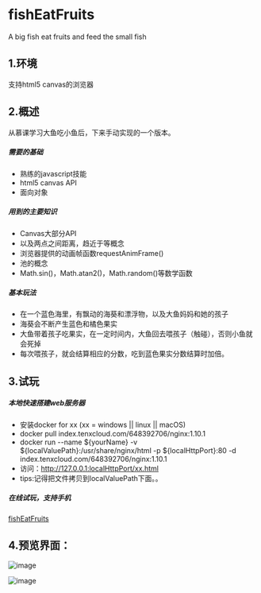 # fishEatFruits
A big fish eat fruits and feed the small fish

## 1.环境

支持html5 canvas的浏览器

## 2.概述

从慕课学习大鱼吃小鱼后，下来手动实现的一个版本。

##### 需要的基础
* 熟练的javascript技能
* html5 canvas API 
* 面向对象

##### 用到的主要知识
* Canvas大部分API
* 以及两点之间距离，趋近于等概念
* 浏览器提供的动画帧函数requestAnimFrame()
* 池的概念
* Math.sin()，Math.atan2()，Math.random()等数学函数

##### 基本玩法
* 在一个蓝色海里，有飘动的海葵和漂浮物，以及大鱼妈妈和她的孩子
* 海葵会不断产生蓝色和橘色果实
* 大鱼带着孩子吃果实，在一定时间内，大鱼回去喂孩子（触碰），否则小鱼就会死掉
* 每次喂孩子，就会结算相应的分数，吃到蓝色果实分数结算时加倍。

## 3.试玩

##### 本地快速搭建web服务器
* 安装docker for xx (xx = windows || linux || macOS)
* docker pull index.tenxcloud.com/648392706/nginx:1.10.1
* docker run --name ${yourName} -v ${localValuePath}:/usr/share/nginx/html -p ${localHttpPort}:80 -d index.tenxcloud.com/648392706/nginx:1.10.1
* 访问：http://127.0.0.1:localHttpPort/xx.html
* tips:记得把文件拷贝到localValuePath下面。。

##### 在线试玩，支持手机
[fishEatFruits](https://one-boy.github.io/fishEatFruits)

## 4.预览界面：

![image](https://github.com/One-boy/fishEatFruits/blob/master/showImage/fish01.png)

![image](https://github.com/One-boy/fishEatFruits/blob/master/showImage/fish02.png)
